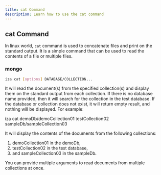 ```yaml
---
title: cat Command
description: Learn how to use the cat command
---
```


## cat Command

In linux world, `cat` command is used to concatenate files and print on the standard output. It is a simple command that can be used to read the contents of a file or multiple files.

### mongo

```bash
iza cat [options] DATABASE/COLLECTION...
```

It will read the document(s) from the specified collection(s) and display them
on the standard output from each collection. If there is no database name
provided, then it will search for the collection in the test database. If the
database or collection does not exist, it will return empty result, and nothing
will be displayed. For example:

  iza cat demoDb/demoCollection01 testCollection02 sampleDb/sampleCollection03

It will display the contents of the documents from the following collections:

  1. demoCollection01 in the demoDb,
  2. testCollection02 in the test database,
  3. and sampleCollection03 in the sampleDb.

You can provide multiple arguments to read documents from multiple collections at once.
